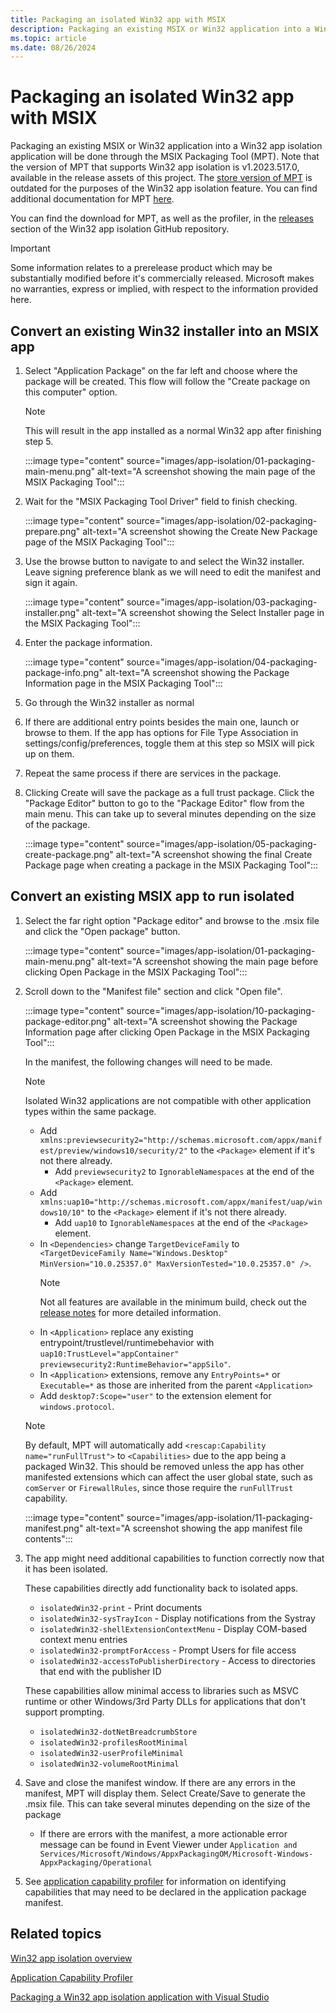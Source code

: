 ```yaml
---
title: Packaging an isolated Win32 app with MSIX
description: Packaging an existing MSIX or Win32 application into a Win32 app isolation application will be done through the MSIX Packaging Tool (MPT).
ms.topic: article
ms.date: 08/26/2024
---
```


# Packaging an isolated Win32 app with MSIX

Packaging an existing MSIX or Win32 application into a Win32 app isolation application will be done through the MSIX Packaging Tool (MPT). Note that the version of MPT that supports Win32 app isolation is v1.2023.517.0, available in the release assets of this project. The [store version of MPT](/windows/msix/packaging-tool/tool-overview) is outdated for the purposes of the Win32 app isolation feature. You can find additional documentation for MPT [here](/windows/msix/packaging-tool/tool-overview).

You can find the download for MPT, as well as the profiler, in the [releases](https://github.com/microsoft/win32-app-isolation/releases) section of the Win32 app isolation GitHub repository.

> [!IMPORTANT]
> Some information relates to a prerelease product which may be substantially modified before it's commercially released. Microsoft makes no warranties, express or implied, with respect to the information provided here.

## Convert an existing Win32 installer into an MSIX app

1. Select "Application Package" on the far left and choose where the package will be created. This flow will follow the "Create package on this computer" option.

   > [!NOTE]
   > This will result in the app installed as a normal Win32 app after finishing step 5.

   :::image type="content" source="images/app-isolation/01-packaging-main-menu.png" alt-text="A screenshot showing the main page of the MSIX Packaging Tool":::

1. Wait for the "MSIX Packaging Tool Driver" field to finish checking.

   :::image type="content" source="images/app-isolation/02-packaging-prepare.png" alt-text="A screenshot showing the Create New Package page of the MSIX Packaging Tool":::

1. Use the browse button to navigate to and select the Win32 installer. Leave signing preference blank as we will need to edit the manifest and sign it again.

   :::image type="content" source="images/app-isolation/03-packaging-installer.png" alt-text="A screenshot showing the Select Installer page in the MSIX Packaging Tool":::

1. Enter the package information.

   :::image type="content" source="images/app-isolation/04-packaging-package-info.png" alt-text="A screenshot showing the Package Information page in the MSIX Packaging Tool":::

1. Go through the Win32 installer as normal

1. If there are additional entry points besides the main one, launch or browse to them. If the app has options for File Type Association in settings/config/preferences, toggle them at this step so MSIX will pick up on them.

1. Repeat the same process if there are services in the package.

1. Clicking Create will save the package as a full trust package. Click the "Package Editor" button to go to the "Package Editor" flow from the main menu. This can take up to several minutes depending on the size of the package.

   :::image type="content" source="images/app-isolation/05-packaging-create-package.png" alt-text="A screenshot showing the final Create Package page when creating a package in the MSIX Packaging Tool":::

## Convert an existing MSIX app to run isolated

1. Select the far right option "Package editor" and browse to the .msix file and click the "Open package" button.

   :::image type="content" source="images/app-isolation/01-packaging-main-menu.png" alt-text="A screenshot showing the main page before clicking Open Package in the MSIX Packaging Tool":::

1. Scroll down to the "Manifest file" section and click "Open file".

   :::image type="content" source="images/app-isolation/10-packaging-package-editor.png" alt-text="A screenshot showing the Package Information page after clicking Open Package in the MSIX Packaging Tool":::

   In the manifest, the following changes will need to be made.

   > [!NOTE]
   > Isolated Win32 applications are not compatible with other application types within the same package.

   - Add `xmlns:previewsecurity2="http://schemas.microsoft.com/appx/manifest/preview/windows10/security/2"` to the `<Package>` element if it's not there already.
     - Add `previewsecurity2` to `IgnorableNamespaces` at the end of the `<Package>` element.
   - Add `xmlns:uap10="http://schemas.microsoft.com/appx/manifest/uap/windows10/10"` to the `<Package>` element if it's not there already.
     - Add `uap10` to `IgnorableNamespaces` at the end of the `<Package>` element.
   - In `<Dependencies>` change `TargetDeviceFamily` to `<TargetDeviceFamily Name="Windows.Desktop" MinVersion="10.0.25357.0" MaxVersionTested="10.0.25357.0" />`.
     > [!NOTE]
     > Not all features are available in the minimum build, check out the [release notes](https://github.com/microsoft/win32-app-isolation/blob/main/relnotes/windows-release-notes.md) for more detailed information.
   - In `<Application>` replace any existing entrypoint/trustlevel/runtimebehavior with `uap10:TrustLevel="appContainer" previewsecurity2:RuntimeBehavior="appSilo"`.
   - In `<Application>` extensions, remove any `EntryPoints=*` or `Executable=*` as those are inherited from the parent `<Application>`
   - Add `desktop7:Scope="user"` to the extension element for `windows.protocol`.

   > [!NOTE]
   > By default, MPT will automatically add `<rescap:Capability name="runFullTrust">` to `<Capabilities>` due to the app being a packaged Win32. This should be removed unless the app has other manifested extensions which can affect the user global state, such as `comServer` or `FirewallRules`, since those require the `runFullTrust` capability.

   :::image type="content" source="images/app-isolation/11-packaging-manifest.png" alt-text="A screenshot showing the app manifest file contents":::

1. The app might need additional capabilities to function correctly now that it has been isolated.

   These capabilities directly add functionality back to isolated apps.

   - `isolatedWin32-print` - Print documents
   - `isolatedWin32-sysTrayIcon` - Display notifications from the Systray
   - `isolatedWin32-shellExtensionContextMenu` - Display COM-based context menu entries
   - `isolatedWin32-promptForAccess` - Prompt Users for file access
   - `isolatedWin32-accessToPublisherDirectory` - Access to directories that end with the publisher ID

   These capabilities allow minimal access to libraries such as MSVC runtime or other Windows/3rd Party DLLs for applications that don't support prompting.

   - `isolatedWin32-dotNetBreadcrumbStore`
   - `isolatedWin32-profilesRootMinimal`
   - `isolatedWin32-userProfileMinimal`
   - `isolatedWin32-volumeRootMinimal`

1. Save and close the manifest window. If there are any errors in the manifest, MPT will display them. Select Create/Save to generate the .msix file. This can take several minutes depending on the size of the package

   - If there are errors with the manifest, a more actionable error message can be found in Event Viewer under `Application and Services/Microsoft/Windows/AppxPackagingOM/Microsoft-Windows-AppxPackaging/Operational`

1. See [application capability profiler](app-isolation-capability-profiler.md) for information on identifying capabilities that may need to be declared in the application package manifest.

## Related topics

[Win32 app isolation overview](app-isolation-overview.md)

[Application Capability Profiler](app-isolation-capability-profiler.md)

[Packaging a Win32 app isolation application with Visual Studio](app-isolation-packaging-with-vs.md)
